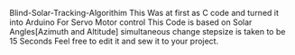  Blind-Solar-Tracking-Algorithim
 This Was at first as C code and turned it into Arduino For Servo Motor control
 This Code is based on Solar Angles[Azimuth and Altitude] simultaneous change stepsize is taken to be 15 Seconds
 Feel free to edit it and sew it to your project.
